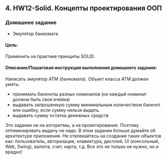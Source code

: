 ## 4. HW12-Solid. Концепты проектирования ООП
### Домашнее задание
* Эмулятор банкомата

#### Цель:
Применить на практике принципы SOLID.

#### Описание/Пошаговая инструкция выполнения домашнего задания:

Написать эмулятор АТМ (банкомата).
Объект класса АТМ должен уметь:

* принимать банкноты разных номиналов (на каждый номинал должна быть своя ячейка)
* выдавать запрошенную сумму минимальным количеством банкнот или ошибку, если сумму нельзя выдать.
* выдавать сумму остатка денежных средств

Это задание не на алгоритмы, а на проектирование.  Поэтому оптимизировать выдачу не надо.
В этом задании больше думайте об архитектуре приложения.
Не отвлекайтесь на создание таких объектов как: пользователь, авторизация, клавиатура, дисплей, UI (консольный, Web, Swing), валюта, счет, карта, т.д.
Все это не только не нужно, но и вредно!